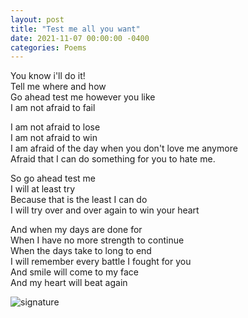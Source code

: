 ```yaml
---
layout: post
title: "Test me all you want"
date: 2021-11-07 00:00:00 -0400
categories: Poems
---
```


You know i'll do it! <br>
Tell me where and how <br>
Go ahead test me however you like <br>
I am not afraid to fail <br>

I am not afraid to lose <br>
I am not afraid to win <br>
I am afraid of the day when you don't love me anymore <br>
Afraid that I can do something for you to hate me. <br>

So go ahead test me <br>
I will at least try <br>
Because that is the least I can do <br>
I will try over and over again to win your heart <br>

And when my days are done for <br>
When I have no more strength to continue <br>
When the days take to long to end <br>
I will remember every battle I fought for you <br>
And smile will come to my face <br>
And my  heart will beat again <br>

![signature](https://robertalberto.com/ttdlmr.png)
